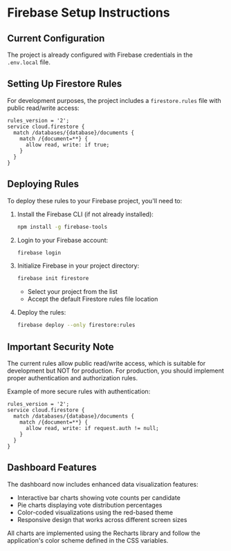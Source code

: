 # Firebase Setup Instructions

## Current Configuration
The project is already configured with Firebase credentials in the `.env.local` file.

## Setting Up Firestore Rules

For development purposes, the project includes a `firestore.rules` file with public read/write access:

```
rules_version = '2';
service cloud.firestore {
  match /databases/{database}/documents {
    match /{document=**} {
      allow read, write: if true;
    }
  }
}
```

## Deploying Rules

To deploy these rules to your Firebase project, you'll need to:

1. Install the Firebase CLI (if not already installed):
   ```bash
   npm install -g firebase-tools
   ```

2. Login to your Firebase account:
   ```bash
   firebase login
   ```

3. Initialize Firebase in your project directory:
   ```bash
   firebase init firestore
   ```
   - Select your project from the list
   - Accept the default Firestore rules file location

4. Deploy the rules:
   ```bash
   firebase deploy --only firestore:rules
   ```

## Important Security Note

The current rules allow public read/write access, which is suitable for development but NOT for production. For production, you should implement proper authentication and authorization rules.

Example of more secure rules with authentication:
```
rules_version = '2';
service cloud.firestore {
  match /databases/{database}/documents {
    match /{document=**} {
      allow read, write: if request.auth != null;
    }
  }
}
```

## Dashboard Features

The dashboard now includes enhanced data visualization features:

- Interactive bar charts showing vote counts per candidate
- Pie charts displaying vote distribution percentages
- Color-coded visualizations using the red-based theme
- Responsive design that works across different screen sizes

All charts are implemented using the Recharts library and follow the application's color scheme defined in the CSS variables.